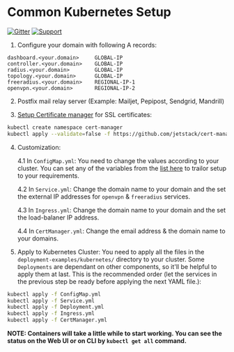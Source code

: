 # Common Kubernetes Setup

[![Gitter](https://img.shields.io/gitter/room/openwisp/general.svg)](https://gitter.im/openwisp/dockerize-openwisp)
[![Support](https://img.shields.io/badge/support-orange.svg)](http://openwisp.org/support.html)

1. Configure your domain with following A records:

```
dashboard.<your.domain>     GLOBAL-IP
controller.<your.domain>    GLOBAL-IP
radius.<your.domain>        GLOBAL-IP
topology.<your.domain>      GLOBAL-IP
freeradius.<your.domain>    REGIONAL-IP-1
openvpn.<your.domain>       REGIONAL-IP-2
```

2. Postfix mail relay server (Example: Mailjet, Pepipost, Sendgrid, Mandrill)

3. [Setup Certificate manager](https://cert-manager.io/docs/installation/kubernetes/#installing-with-regular-manifests) for SSL certificates:

```bash
kubectl create namespace cert-manager
kubectl apply --validate=false -f https://github.com/jetstack/cert-manager/releases/download/v0.12.0/cert-manager.yaml
```

4. Customization:

    4.1 In `ConfigMap.yml`: You need to change the values according to your cluster. You can set any of the variables from the [list here](docs/ENV.md) to trailor setup to your requirements.

    4.2 In `Service.yml`: Change the domain name to your domain and the set the external IP addresses for `openvpn` & `freeradius` services.

    4.3 In `Ingress.yml`: Change the domain name to your domain and the set the load-balaner IP address.

    4.4 In `CertManager.yml`: Change the email address & the domain name to your domains.

5. Apply to Kubernetes Cluster: You need to apply all the files in the `deployment-examples/kubernetes/` directory to your cluster. Some `Deployments` are dependant on other components, so it'll be helpful to apply them at last. This is the recommended order (let the services in the previous step be ready before applying the next YAML file.):

```bash
kubectl apply -f ConfigMap.yml
kubectl apply -f Service.yml
kubectl apply -f Deployment.yml
kubectl apply -f Ingress.yml
kubectl apply -f CertManager.yml
```

**NOTE: Containers will take a little while to start working. You can see the status on the Web UI or on CLI by `kubectl get all` command.**
